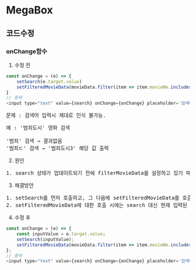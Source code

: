 # MegaBox
## 코드수정
### onChange함수
1. 수정 전
```js
const onChange = (e) => {
    setSearch(e.target.value)
    setFilteredMovieData(movieData.filter(item => item.movieNm.includes(search)))
}
// 중략
<input type="text" value={search} onChange={onChange} placeholder='검색어를 입력하세요' />
```
<pre>문제 : 검색어 입력시 제대로 인식 불가능.</pre>    

<pre>예 : '범죄도시' 영화 검색   
  
'범죄' 검색 → 결과없음
'범죄ㄷ' 검색 → '범죄도시3' 해당 값 출력</pre> 

2. 원인
<pre>1. search 상태가 업데이트되기 전에 filterMovieData를 설정하고 있기 때문에 정확한 필터링이 이루어지지 않음.</pre>

3. 해결방안
<pre>1. setSearch를 먼저 호출하고, 그 다음에 setFilteredMovieData를 호출
2. setFilteredMovieData에 대한 호출 시에는 search 대신 현재 입력된 값(inputValue)을 사용</pre>

4. 수정 후
```js
const onChange = (e) => {
    const inputValue = e.target.value;
    setSearch(inputValue);
    setFilteredMovieData(movieData.filter(item => item.movieNm.includes(inputValue)));
};
// 중략
<input type="text" value={search} onChange={onChange} placeholder='검색어를 입력하세요' />
```






